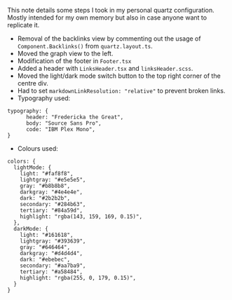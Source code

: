 This note details some steps I took in my personal quartz configuration. Mostly intended for my own memory but also in case anyone want to replicate it.

* Removal of the backlinks view by commenting out the usage of `Component.Backlinks()` from `quartz.layout.ts`.
* Moved the graph view to the left.
* Modification of the footer in `Footer.tsx`
* Added a header with `LinksHeader.tsx` and `linksHeader.scss`.
* Moved the light/dark mode switch button to the top right corner of the centre div.
* Had to set `markdownLinkResolution: "relative"` to prevent broken links.
* Typography used: 
```
typography: {  
	  header: "Fredericka the Great",  
	  body: "Source Sans Pro",  
	  code: "IBM Plex Mono",  
}
```
* Colours used:
```
colors: {  
  lightMode: {  
    light: "#faf8f8",  
    lightgray: "#e5e5e5",  
    gray: "#b8b8b8",  
    darkgray: "#4e4e4e",  
    dark: "#2b2b2b",  
    secondary: "#284b63",  
    tertiary: "#84a59d",  
    highlight: "rgba(143, 159, 169, 0.15)",  
  },  
  darkMode: {  
    light: "#161618",  
    lightgray: "#393639",  
    gray: "#646464",  
    darkgray: "#d4d4d4",  
    dark: "#ebebec",  
    secondary: "#aa7ba9",  
    tertiary: "#a58484",  
    highlight: "rgba(255, 0, 179, 0.15)",  
  }
}
```